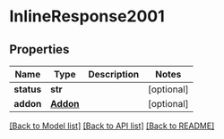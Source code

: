 # InlineResponse2001

## Properties
Name | Type | Description | Notes
------------ | ------------- | ------------- | -------------
**status** | **str** |  | [optional] 
**addon** | [**Addon**](Addon.md) |  | [optional] 

[[Back to Model list]](../README.md#documentation-for-models) [[Back to API list]](../README.md#documentation-for-api-endpoints) [[Back to README]](../README.md)


